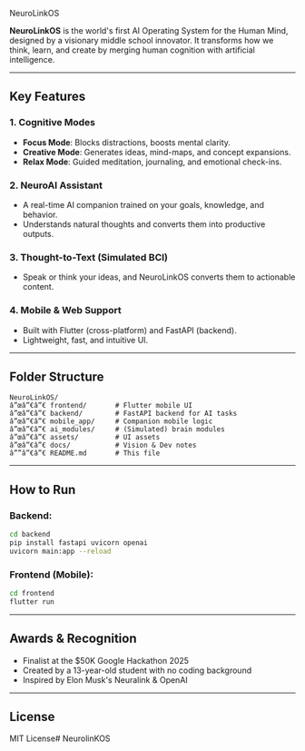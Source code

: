 NeuroLinkOS

**NeuroLinkOS** is the world's first AI Operating System for the Human Mind, designed by a visionary middle school innovator. It transforms how we think, learn, and create by merging human cognition with artificial intelligence.

---

## Key Features

### 1. **Cognitive Modes**
- **Focus Mode**: Blocks distractions, boosts mental clarity.
- **Creative Mode**: Generates ideas, mind-maps, and concept expansions.
- **Relax Mode**: Guided meditation, journaling, and emotional check-ins.

### 2. **NeuroAI Assistant**
- A real-time AI companion trained on your goals, knowledge, and behavior.
- Understands natural thoughts and converts them into productive outputs.

### 3. **Thought-to-Text (Simulated BCI)**
- Speak or think your ideas, and NeuroLinkOS converts them to actionable content.

### 4. **Mobile & Web Support**
- Built with Flutter (cross-platform) and FastAPI (backend).
- Lightweight, fast, and intuitive UI.

---

## Folder Structure

```
NeuroLinkOS/
â”œâ”€â”€ frontend/       # Flutter mobile UI
â”œâ”€â”€ backend/        # FastAPI backend for AI tasks
â”œâ”€â”€ mobile_app/     # Companion mobile logic
â”œâ”€â”€ ai_modules/     # (Simulated) brain modules
â”œâ”€â”€ assets/         # UI assets
â”œâ”€â”€ docs/           # Vision & Dev notes
â””â”€â”€ README.md       # This file
```

---

## How to Run

### Backend:
```bash
cd backend
pip install fastapi uvicorn openai
uvicorn main:app --reload
```

### Frontend (Mobile):
```bash
cd frontend
flutter run
```

---

## Awards & Recognition

- Finalist at the $50K Google Hackathon 2025
- Created by a 13-year-old student with no coding background
- Inspired by Elon Musk's Neuralink & OpenAI

---

## License

MIT License# NeurolinKOS